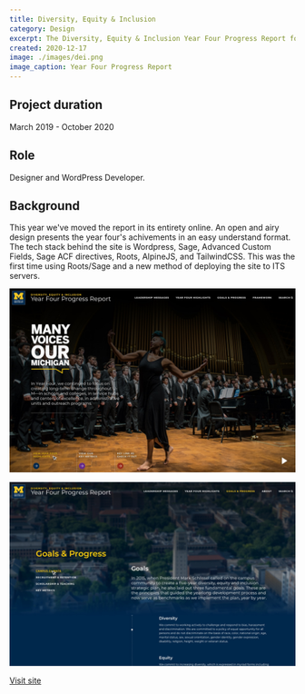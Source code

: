 ```yaml
---
title: Diversity, Equity & Inclusion
category: Design
excerpt: The Diversity, Equity & Inclusion Year Four Progress Report for U-M
created: 2020-12-17
image: ./images/dei.png
image_caption: Year Four Progress Report
---
```


## Project duration

March 2019 - October 2020

## Role

Designer and WordPress Developer.

## Background

This year we've moved the report in its entirety online. An open and airy design presents the year four's achivements in an easy understand format. The tech stack behind the site is Wordpress, Sage, Advanced Custom Fields, Sage ACF directives, Roots, AlpineJS, and TailwindCSS. This was the first time using Roots/Sage and a new method of deploying the site to ITS servers.

![Home page of OUA](./images/dei-home.jpg)

![An example of a main landing page](./images/dei-landing.jpg)

[Visit site](https://report.dei.umich.edu/)
